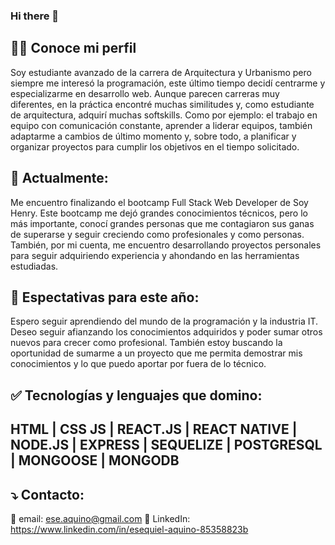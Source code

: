 ### Hi there 👋

<!--
**EseAH/EseAH** is a ✨ _special_ ✨ repository because its `README.md` (this file) appears on your GitHub profile.

Here are some ideas to get you started:

- 🔭 I’m currently working on ...
- 🌱 I’m currently learning ...
- 👯 I’m looking to collaborate on ...
- 🤔 I’m looking for help with ...
- 💬 Ask me about ...
- 📫 How to reach me: ...
- 😄 Pronouns: ...
- ⚡ Fun fact: ...
-->
## 🧑‍🎓 Conoce mi perfil
Soy estudiante avanzado de la carrera de Arquitectura y Urbanismo pero siempre me interesó la programación, este último tiempo decidí centrarme y especializarme en desarrollo web. Aunque parecen carreras muy diferentes, en la práctica encontré muchas similitudes y, como estudiante de arquitectura, adquirí muchas softskills. Como por ejemplo: el trabajo en equipo con comunicación constante, aprender a liderar equipos, también adaptarme a cambios de último momento y, sobre todo, a planificar y organizar proyectos para cumplir los objetivos en el tiempo solicitado.
## 🌱 Actualmente:
Me encuentro finalizando el bootcamp Full Stack Web Developer de Soy Henry. Este bootcamp me dejó grandes conocimientos técnicos, pero lo más importante, conocí grandes personas que me contagiaron sus ganas de superarse y seguir creciendo como profesionales y como personas.
También, por mi cuenta, me encuentro desarrollando proyectos personales para seguir adquiriendo experiencia y ahondando en las herramientas estudiadas.
## 🌠 Espectativas para este año:
Espero seguir aprendiendo del mundo de la programación y la industria IT. Deseo seguir afianzando los conocimientos adquiridos y poder sumar otros nuevos para crecer como profesional. También estoy buscando la oportunidad de sumarme a un proyecto que me permita demostrar mis conocimientos y lo que puedo aportar por fuera de lo técnico.
## ✅ Tecnologías y lenguajes que domino:
## HTML | CSS JS | REACT.JS | REACT NATIVE | NODE.JS | EXPRESS | SEQUELIZE | POSTGRESQL | MONGOOSE | MONGODB
## ⤵️ Contacto:
📩 email: ese.aquino@gmail.com
👤 LinkedIn: https://www.linkedin.com/in/esequiel-aquino-85358823b
